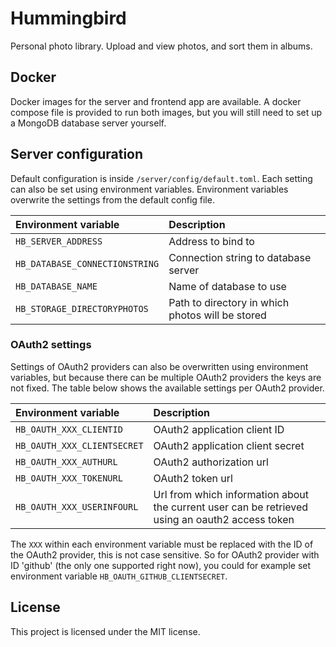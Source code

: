 # Hummingbird
Personal photo library. Upload and view photos, and sort them in albums.

## Docker
Docker images for the server and frontend app are available. A docker compose file is provided to run both images, but you will still need to set up a MongoDB database server yourself.

## Server configuration
Default configuration is inside ```/server/config/default.toml```. Each setting can also be set using environment variables. Environment variables overwrite the settings from the default config file.

| Environment variable 			| Description |
| :---------------------------- | :---------- |
| `HB_SERVER_ADDRESS`           | Address to bind to |
| `HB_DATABASE_CONNECTIONSTRING`| Connection string to database server |
| `HB_DATABASE_NAME`			| Name of database to use |
| `HB_STORAGE_DIRECTORYPHOTOS`	| Path to directory in which photos will be stored |

### OAuth2 settings
Settings of OAuth2 providers can also be overwritten using environment variables, but because there can be multiple OAuth2 providers the keys are not fixed. The table below shows the available settings per OAuth2 provider.

| Environment variable 			| Description |
| :---------------------------- | :---------- |
| `HB_OAUTH_XXX_CLIENTID`   	| OAuth2 application client ID |
| `HB_OAUTH_XXX_CLIENTSECRET`   | OAuth2 application client secret |
| `HB_OAUTH_XXX_AUTHURL`    	| OAuth2 authorization url |
| `HB_OAUTH_XXX_TOKENURL`   	| OAuth2 token url |
| `HB_OAUTH_XXX_USERINFOURL`    | Url from which information about the current user can be retrieved using an oauth2 access token |

 The ```XXX``` within each environment variable must be replaced with the ID of the OAuth2 provider, this is not case sensitive. So for OAuth2 provider with ID 'github' (the only one supported right now), you could for example set environment variable ```HB_OAUTH_GITHUB_CLIENTSECRET```.

## License
This project is licensed under the MIT license. 